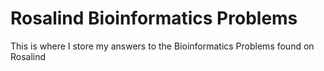 # Rosalind Bioinformatics Problems

This is where I store my answers to the Bioinformatics Problems found on Rosalind
